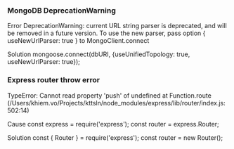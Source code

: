 ### MongoDB DeprecationWarning

Error
DeprecationWarning: current URL string parser is deprecated, and will be removed in a future version. To use the new parser, pass option { useNewUrlParser: true } to MongoClient.connect

Solution
mongoose.connect(dbURI, {useUnifiedTopology: true, useNewUrlParser: true});

### Express router throw error

TypeError: Cannot read property 'push' of undefined
at Function.route (/Users/khiem.vo/Projects/kttsln/node_modules/express/lib/router/index.js:502:14)

Cause
const express = require('express');
const router = express.Router;

Solution
const { Router } = require('express');
const router = new Router();
